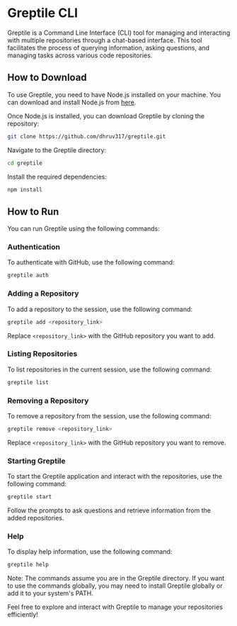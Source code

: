 # Greptile CLI

Greptile is a Command Line Interface (CLI) tool for managing and interacting with multiple repositories through a chat-based interface. This tool facilitates the process of querying information, asking questions, and managing tasks across various code repositories.

## How to Download

To use Greptile, you need to have Node.js installed on your machine. You can download and install Node.js from [here](https://nodejs.org/).

Once Node.js is installed, you can download Greptile by cloning the repository:

```bash
git clone https://github.com/dhruv317/greptile.git
```

Navigate to the Greptile directory:

```bash
cd greptile
```

Install the required dependencies:

```bash
npm install
```

## How to Run

You can run Greptile using the following commands:

### Authentication

To authenticate with GitHub, use the following command:

```bash
greptile auth
```

### Adding a Repository

To add a repository to the session, use the following command:

```bash
greptile add <repository_link>
```

Replace `<repository_link>` with the GitHub repository you want to add.

### Listing Repositories

To list repositories in the current session, use the following command:

```bash
greptile list
```

### Removing a Repository

To remove a repository from the session, use the following command:

```bash
greptile remove <repository_link>
```

Replace `<repository_link>` with the GitHub repository you want to remove.

### Starting Greptile

To start the Greptile application and interact with the repositories, use the following command:

```bash
greptile start
```

Follow the prompts to ask questions and retrieve information from the added repositories.

### Help

To display help information, use the following command:

```bash
greptile help
```
Note: The commands assume you are in the Greptile directory. If you want to use the commands globally, you may need to install Greptile globally or add it to your system's PATH.

Feel free to explore and interact with Greptile to manage your repositories efficiently!
